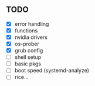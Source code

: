 ## TODO

- [x] error handling
- [x] functions
- [x] nvidia drivers
- [x] os-prober
- [x] grub config
- [ ] shell setup
- [ ] basic pkgs
- [ ] boot speed (systemd-analyze)
- [ ] rice...
